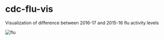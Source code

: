 # cdc-flu-vis
Visualization of difference between 2016-17 and 2015-16 flu activity levels

![flu](https://cloud.githubusercontent.com/assets/4596214/23408837/7cb56b9e-fd97-11e6-817d-a9dd743b532e.gif)
